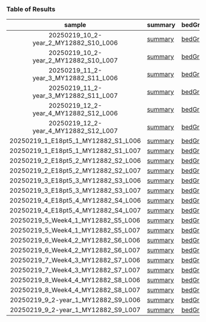 ### Table of Results
|sample|summary|bedGraph|
|:--:|:--|:--|
| 20250219_10_2-year_2_MY12882_S10_L006|[summary](https://raw.githack.com/hmgene/emseq/main/data/20250219_10_2-year_2_MY12882_S10_L006_reports.html ) | [bedGraph](https://raw.githack.com/hmgene/emseq/main/data/20250219_10_2-year_2_MY12882_S10_L006.bedGraph.gz ) |
| 20250219_10_2-year_2_MY12882_S10_L007|[summary](https://raw.githack.com/hmgene/emseq/main/data/20250219_10_2-year_2_MY12882_S10_L007_reports.html ) | [bedGraph](https://raw.githack.com/hmgene/emseq/main/data/20250219_10_2-year_2_MY12882_S10_L007.bedGraph.gz ) |
| 20250219_11_2-year_3_MY12882_S11_L006|[summary](https://raw.githack.com/hmgene/emseq/main/data/20250219_11_2-year_3_MY12882_S11_L006_reports.html ) | [bedGraph](https://raw.githack.com/hmgene/emseq/main/data/20250219_11_2-year_3_MY12882_S11_L006.bedGraph.gz ) |
| 20250219_11_2-year_3_MY12882_S11_L007|[summary](https://raw.githack.com/hmgene/emseq/main/data/20250219_11_2-year_3_MY12882_S11_L007_reports.html ) | [bedGraph](https://raw.githack.com/hmgene/emseq/main/data/20250219_11_2-year_3_MY12882_S11_L007.bedGraph.gz ) |
| 20250219_12_2-year_4_MY12882_S12_L006|[summary](https://raw.githack.com/hmgene/emseq/main/data/20250219_12_2-year_4_MY12882_S12_L006_reports.html ) | [bedGraph](https://raw.githack.com/hmgene/emseq/main/data/20250219_12_2-year_4_MY12882_S12_L006.bedGraph.gz ) |
| 20250219_12_2-year_4_MY12882_S12_L007|[summary](https://raw.githack.com/hmgene/emseq/main/data/20250219_12_2-year_4_MY12882_S12_L007_reports.html ) | [bedGraph](https://raw.githack.com/hmgene/emseq/main/data/20250219_12_2-year_4_MY12882_S12_L007.bedGraph.gz ) |
| 20250219_1_E18pt5_1_MY12882_S1_L006|[summary](https://raw.githack.com/hmgene/emseq/main/data/20250219_1_E18pt5_1_MY12882_S1_L006_reports.html ) | [bedGraph](https://raw.githack.com/hmgene/emseq/main/data/20250219_1_E18pt5_1_MY12882_S1_L006.bedGraph.gz ) |
| 20250219_1_E18pt5_1_MY12882_S1_L007|[summary](https://raw.githack.com/hmgene/emseq/main/data/20250219_1_E18pt5_1_MY12882_S1_L007_reports.html ) | [bedGraph](https://raw.githack.com/hmgene/emseq/main/data/20250219_1_E18pt5_1_MY12882_S1_L007.bedGraph.gz ) |
| 20250219_2_E18pt5_2_MY12882_S2_L006|[summary](https://raw.githack.com/hmgene/emseq/main/data/20250219_2_E18pt5_2_MY12882_S2_L006_reports.html ) | [bedGraph](https://raw.githack.com/hmgene/emseq/main/data/20250219_2_E18pt5_2_MY12882_S2_L006.bedGraph.gz ) |
| 20250219_2_E18pt5_2_MY12882_S2_L007|[summary](https://raw.githack.com/hmgene/emseq/main/data/20250219_2_E18pt5_2_MY12882_S2_L007_reports.html ) | [bedGraph](https://raw.githack.com/hmgene/emseq/main/data/20250219_2_E18pt5_2_MY12882_S2_L007.bedGraph.gz ) |
| 20250219_3_E18pt5_3_MY12882_S3_L006|[summary](https://raw.githack.com/hmgene/emseq/main/data/20250219_3_E18pt5_3_MY12882_S3_L006_reports.html ) | [bedGraph](https://raw.githack.com/hmgene/emseq/main/data/20250219_3_E18pt5_3_MY12882_S3_L006.bedGraph.gz ) |
| 20250219_3_E18pt5_3_MY12882_S3_L007|[summary](https://raw.githack.com/hmgene/emseq/main/data/20250219_3_E18pt5_3_MY12882_S3_L007_reports.html ) | [bedGraph](https://raw.githack.com/hmgene/emseq/main/data/20250219_3_E18pt5_3_MY12882_S3_L007.bedGraph.gz ) |
| 20250219_4_E18pt5_4_MY12882_S4_L006|[summary](https://raw.githack.com/hmgene/emseq/main/data/20250219_4_E18pt5_4_MY12882_S4_L006_reports.html ) | [bedGraph](https://raw.githack.com/hmgene/emseq/main/data/20250219_4_E18pt5_4_MY12882_S4_L006.bedGraph.gz ) |
| 20250219_4_E18pt5_4_MY12882_S4_L007|[summary](https://raw.githack.com/hmgene/emseq/main/data/20250219_4_E18pt5_4_MY12882_S4_L007_reports.html ) | [bedGraph](https://raw.githack.com/hmgene/emseq/main/data/20250219_4_E18pt5_4_MY12882_S4_L007.bedGraph.gz ) |
| 20250219_5_Week4_1_MY12882_S5_L006|[summary](https://raw.githack.com/hmgene/emseq/main/data/20250219_5_Week4_1_MY12882_S5_L006_reports.html ) | [bedGraph](https://raw.githack.com/hmgene/emseq/main/data/20250219_5_Week4_1_MY12882_S5_L006.bedGraph.gz ) |
| 20250219_5_Week4_1_MY12882_S5_L007|[summary](https://raw.githack.com/hmgene/emseq/main/data/20250219_5_Week4_1_MY12882_S5_L007_reports.html ) | [bedGraph](https://raw.githack.com/hmgene/emseq/main/data/20250219_5_Week4_1_MY12882_S5_L007.bedGraph.gz ) |
| 20250219_6_Week4_2_MY12882_S6_L006|[summary](https://raw.githack.com/hmgene/emseq/main/data/20250219_6_Week4_2_MY12882_S6_L006_reports.html ) | [bedGraph](https://raw.githack.com/hmgene/emseq/main/data/20250219_6_Week4_2_MY12882_S6_L006.bedGraph.gz ) |
| 20250219_6_Week4_2_MY12882_S6_L007|[summary](https://raw.githack.com/hmgene/emseq/main/data/20250219_6_Week4_2_MY12882_S6_L007_reports.html ) | [bedGraph](https://raw.githack.com/hmgene/emseq/main/data/20250219_6_Week4_2_MY12882_S6_L007.bedGraph.gz ) |
| 20250219_7_Week4_3_MY12882_S7_L006|[summary](https://raw.githack.com/hmgene/emseq/main/data/20250219_7_Week4_3_MY12882_S7_L006_reports.html ) | [bedGraph](https://raw.githack.com/hmgene/emseq/main/data/20250219_7_Week4_3_MY12882_S7_L006.bedGraph.gz ) |
| 20250219_7_Week4_3_MY12882_S7_L007|[summary](https://raw.githack.com/hmgene/emseq/main/data/20250219_7_Week4_3_MY12882_S7_L007_reports.html ) | [bedGraph](https://raw.githack.com/hmgene/emseq/main/data/20250219_7_Week4_3_MY12882_S7_L007.bedGraph.gz ) |
| 20250219_8_Week4_4_MY12882_S8_L006|[summary](https://raw.githack.com/hmgene/emseq/main/data/20250219_8_Week4_4_MY12882_S8_L006_reports.html ) | [bedGraph](https://raw.githack.com/hmgene/emseq/main/data/20250219_8_Week4_4_MY12882_S8_L006.bedGraph.gz ) |
| 20250219_8_Week4_4_MY12882_S8_L007|[summary](https://raw.githack.com/hmgene/emseq/main/data/20250219_8_Week4_4_MY12882_S8_L007_reports.html ) | [bedGraph](https://raw.githack.com/hmgene/emseq/main/data/20250219_8_Week4_4_MY12882_S8_L007.bedGraph.gz ) |
| 20250219_9_2-year_1_MY12882_S9_L006|[summary](https://raw.githack.com/hmgene/emseq/main/data/20250219_9_2-year_1_MY12882_S9_L006_reports.html ) | [bedGraph](https://raw.githack.com/hmgene/emseq/main/data/20250219_9_2-year_1_MY12882_S9_L006.bedGraph.gz ) |
| 20250219_9_2-year_1_MY12882_S9_L007|[summary](https://raw.githack.com/hmgene/emseq/main/data/20250219_9_2-year_1_MY12882_S9_L007_reports.html ) | [bedGraph](https://raw.githack.com/hmgene/emseq/main/data/20250219_9_2-year_1_MY12882_S9_L007.bedGraph.gz ) |
